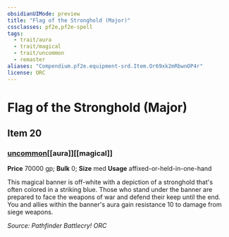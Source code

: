 ```yaml
---
obsidianUIMode: preview
title: "Flag of the Stronghold (Major)"
cssclasses: pf2e,pf2e-spell
tags:
  - trait/aura
  - trait/magical
  - trait/uncommon
  - remaster
aliases: "Compendium.pf2e.equipment-srd.Item.Or69xk2mRbwnOP4r"
license: ORC
---
```

# Flag of the Stronghold (Major)
## Item 20
### [uncommon](uncommon "Uncommon Rarity Trait")[[aura]][[magical]]


**Price** 70000 gp; 
**Bulk** 0; **Size** med
**Usage** affixed-or-held-in-one-hand

This magical banner is off-white with a depiction of a stronghold that's often colored in a striking blue. Those who stand under the banner are prepared to face the weapons of war and defend their keep until the end. You and allies within the banner's aura gain resistance 10 to damage from siege weapons.

*Source: Pathfinder Battlecry!*
*ORC*